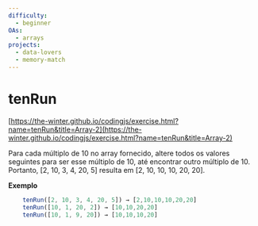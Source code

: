 ```yaml
---
difficulty:
  - beginner
OAs:
  - arrays
projects:
  - data-lovers
  - memory-match
---
```


# tenRun

[https://the-winter.github.io/codingjs/exercise.html?name=tenRun&title=Array-2](https://the-winter.github.io/codingjs/exercise.html?name=tenRun&title=Array-2)

Para cada múltiplo de 10 no array fornecido, altere todos os valores seguintes
para ser esse múltiplo de 10, até encontrar outro múltiplo de 10. Portanto,
[2, 10, 3, 4, 20, 5] resulta em [2, 10, 10, 10, 20, 20].

**Exemplo**

```js
    tenRun([2, 10, 3, 4, 20, 5]) → [2,10,10,10,20,20]
    tenRun([10, 1, 20, 2]) → [10,10,20,20]
    tenRun([10, 1, 9, 20]) → [10,10,10,20]
```
